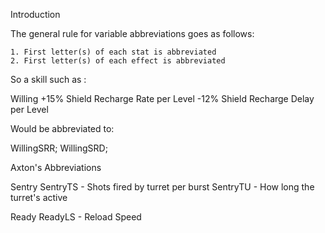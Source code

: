 Introduction

The general rule for variable abbreviations goes as follows:
	
	1. First letter(s) of each stat is abbreviated
	2. First letter(s) of each effect is abbreviated
 
So a skill such as :

Willing
+15% Shield Recharge Rate per Level
-12%  Shield Recharge Delay per Level

Would be abbreviated to:

WillingSRR;
WillingSRD;


Axton's Abbreviations

Sentry
SentryTS - Shots fired by turret per burst
SentryTU - How long the turret's active

Ready
ReadyLS - Reload Speed
